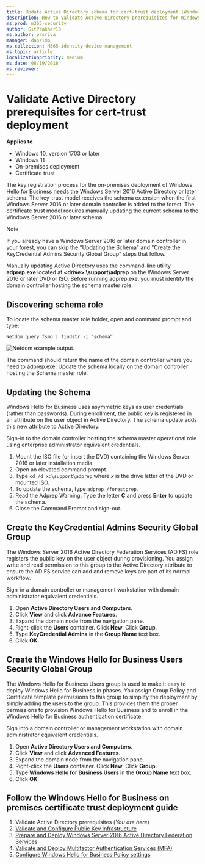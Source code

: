 ```yaml
---
title: Update Active Directory schema for cert-trust deployment (Windows Hello for Business)
description: How to Validate Active Directory prerequisites for Windows Hello for Business when deploying with the certificate trust model.
ms.prod: m365-security
author: GitPrakhar13
ms.author: prsriva
manager: dansimp
ms.collection: M365-identity-device-management
ms.topic: article
localizationpriority: medium
ms.date: 08/19/2018
ms.reviewer: 
---
```

# Validate Active Directory prerequisites for cert-trust deployment

**Applies to**

- Windows 10, version 1703 or later
- Windows 11
- On-premises deployment
- Certificate trust

The key registration process for the on-premises deployment of Windows Hello for Business needs the Windows Server 2016 Active Directory or later schema. The key-trust model receives the schema extension when the first Windows Server 2016 or later domain controller is added to the forest. The certificate trust model requires manually updating the current schema to the Windows Server 2016 or later schema. 

> [!NOTE]
> If you already have a Windows Server 2016 or later domain controller in your forest, you can skip the "Updating the Schema" and "Create the KeyCredential Admins Security Global Group" steps that follow.

Manually updating Active Directory uses the command-line utility **adprep.exe** located at **\<drive>:\support\adprep** on the Windows Server 2016 or later DVD or ISO.  Before running adprep.exe, you must identify the domain controller hosting the schema master role.

## Discovering schema role

To locate the schema master role holder, open and command prompt and type:

```Netdom query fsmo | findstr -i “schema”```

![Netdom example output.](images/hello-cmd-netdom.png)

The command should return the name of the domain controller where you need to adprep.exe.  Update the schema locally on the domain controller hosting the Schema master role.

## Updating the Schema

Windows Hello for Business uses asymmetric keys as user credentials (rather than passwords).  During enrollment, the public key is registered in an attribute on the user object in Active Directory.  The schema update adds this new attribute to Active Directory.  

Sign-in to the domain controller hosting the schema master operational role using enterprise administrator equivalent credentials.

1. Mount the ISO file (or insert the DVD) containing the Windows Server 2016 or later installation media.
2. Open an elevated command prompt.
3. Type ```cd /d x:\support\adprep``` where *x* is the drive letter of the DVD or mounted ISO.
4. To update the schema, type ```adprep /forestprep```.
5. Read the Adprep Warning.  Type the letter **C** and press **Enter** to update the schema.
6. Close the Command Prompt and sign-out.

## Create the KeyCredential Admins Security Global Group

The Windows Server 2016 Active Directory Federation Services (AD FS) role registers the public key on the user object during provisioning.  You assign write and read permission to this group to the Active Directory attribute to ensure the AD FS service can add and remove keys are part of its normal workflow.

Sign-in a domain controller or management workstation with domain administrator equivalent credentials.

1. Open **Active Directory Users and Computers**.
2. Click **View** and click **Advance Features**.
3. Expand the domain node from the navigation pane.
4. Right-click the **Users** container. Click **New**. Click **Group**.
5. Type **KeyCredential Admins** in the **Group Name** text box.
6. Click **OK**.

## Create the Windows Hello for Business Users Security Global Group

The Windows Hello for Business Users group is used to make it easy to deploy Windows Hello for Business in phases.  You assign Group Policy and Certificate template permissions to this group to simplify the deployment by simply adding the users to the group.  This provides them the proper permissions to provision Windows Hello for Business and to enroll in the Windows Hello for Business authentication certificate.

Sign into a domain controller or management workstation with domain administrator equivalent credentials.

1. Open **Active Directory Users and Computers**.
2. Click **View** and click **Advanced Features**.
3. Expand the domain node from the navigation pane.
4. Right-click the **Users** container. Click **New**. Click **Group**.
5. Type **Windows Hello for Business Users** in the **Group Name** text box.
6. Click **OK**.


## Follow the Windows Hello for Business on premises certificate trust deployment guide
1. Validate Active Directory prerequisites (*You are here*)
2. [Validate and Configure Public Key Infrastructure](hello-cert-trust-validate-pki.md)
3. [Prepare and Deploy Windows Server 2016 Active Directory Federation Services](hello-cert-trust-adfs.md)
4. [Validate and Deploy Multifactor Authentication Services (MFA)](hello-cert-trust-validate-deploy-mfa.md)
5. [Configure Windows Hello for Business Policy settings](hello-cert-trust-policy-settings.md)
